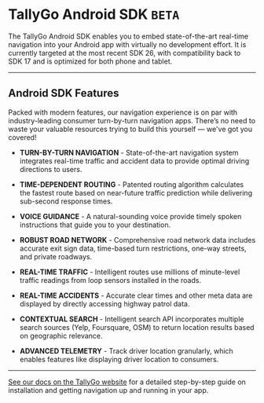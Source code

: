 # TallyGo Android SDK `BETA`

The TallyGo Android SDK enables you to embed state-of-the-art real-time navigation into your Android app with virtually no development effort. It is currently targeted at the most recent SDK 26, with compatibility back to SDK 17 and is optimized for both phone and tablet.

---

## Android SDK Features
Packed with modern features, our navigation experience is on par with industry-leading consumer turn-by-turn navigation apps. There’s no need to waste your valuable resources trying to build this yourself — we've got you covered!

- **TURN-BY-TURN NAVIGATION** - State-of-the-art navigation system integrates real-time traffic and accident data to provide optimal driving directions to users.

- **TIME-DEPENDENT ROUTING** - Patented routing algorithm calculates the fastest route based on near-future traffic prediction while delivering sub-second response times.

- **VOICE GUIDANCE** - A natural-sounding voice provide timely spoken instructions that guide you to your destination.

- **ROBUST ROAD NETWORK** - Comprehensive road network data includes accurate exit sign data, time-based turn restrictions, one-way streets, and private roadways.

- **REAL-TIME TRAFFIC** - Intelligent routes use millions of minute-level traffic readings from loop sensors installed in the roads.

- **REAL-TIME ACCIDENTS** - Accurate clear times and other meta data are displayed by directly accessing highway patrol data.

- **CONTEXTUAL SEARCH** - Intelligent search API incorporates multiple search sources (Yelp, Foursquare, OSM) to return location results based on geographic relevance.

- **ADVANCED TELEMETRY** - Track driver location granularly, which enables features like displaying driver location to consumers.

---

[See our docs on the TallyGo website](http://www.tallygo.com/android-docs) for a detailed step-by-step guide on installation and getting navigation up and running in your app.

